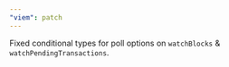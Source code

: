 ```yaml
---
"viem": patch
---
```


Fixed conditional types for poll options on `watchBlocks` & `watchPendingTransactions`.
